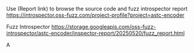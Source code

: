 Use (Report link) to browse the source code and fuzz introspector report https://introspector.oss-fuzz.com/project-profile?project=astc-encoder

Fuzz Introspector
https://storage.googleapis.com/oss-fuzz-introspector/astc-encoder/inspector-report/20250520/fuzz_report.html

A